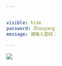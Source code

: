 ```yaml
---


visible: hide  
password: Zhouyang  
message: 请输入密码：  

---
```

![](我的简历.png)    



<audio src="我的梦.mp3" autoplay="true" loop="-1"></audio>  

